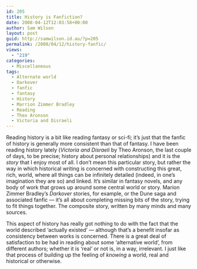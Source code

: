 ```yaml
---
id: 205
title: History is Fanfiction?
date: 2008-04-12T12:03:58+00:00
author: Sam Wilson
layout: post
guid: http://samwilson.id.au/?p=205
permalink: /2008/04/12/history-fanfic/
views:
  - "219"
categories:
  - Miscellaneous
tags:
  - Alternate world
  - Darkover
  - fanfic
  - fantasy
  - History
  - Marrion Zimmer Bradley
  - Reading
  - Theo Aronson
  - Victoria and Disraeli
---
```

Reading history is a bit like reading fantasy or sci-fi; it&#8217;s just that the fanfic of history is generally more consistent than that of fantasy. I have been reading history lately (_Victoria and Disraeli_ by Theo Aronson, the last couple of days, to be precise; history about personal relationships) and it is the _story_ that I enjoy most of all. I don&#8217;t mean this particular story, but rather the way in which historical writing is concerned with constructing this great, rich, world, where all things can be infinitely detailed (indeed, in one&#8217;s imagination they are so) and linked. It&#8217;s similar in fantasy novels, and any body of work that grows up around some central world or story. Marion Zimmer Bradley&#8217;s _Darkover_ stories, for example, or the Dune saga and associated fanfic &#8212; it&#8217;s all about completing missing bits of the story, trying to fit things together. The composite story, written by many minds and many sources.

This aspect of history has really got nothing to do with the fact that the world described &#8216;actually existed&#8217; &#8212; although that&#8217;s a benefit insofar as consistency between works is concerned. There is a great deal of satisfaction to be had in reading about some &#8216;alternative world&#8217;, from different authors; whether it is &#8216;real&#8217; or not is, in a way, irrelevant. I just like that process of building up the feeling of _knowing_ a world, real and historical or otherwise.